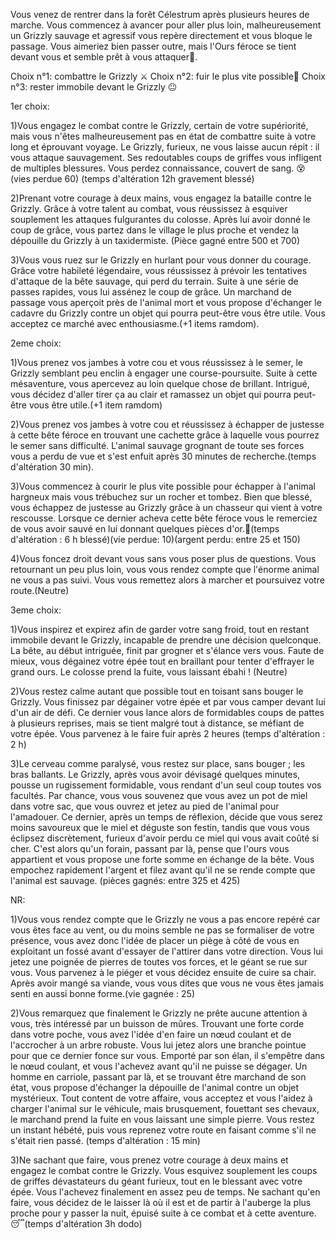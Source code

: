 Vous venez de rentrer dans la forêt Célestrum après plusieurs heures de marche. Vous commencez à avancer pour aller plus loin, malheureusement un Grizzly sauvage et agressif vous repère directement et vous bloque le passage. Vous aimeriez bien passer outre, mais l'Ours féroce se tient devant vous et semble prêt à vous attaquer🐻.

Choix n°1: combattre le Grizzly ⚔️
Choix n°2: fuir le plus vite possible🏃
Choix n°3: rester immobile devant le Grizzly 😐

1er choix:

1)Vous engagez le combat contre le Grizzly, certain de votre supériorité, mais vous n'êtes malheureusement pas en état de combattre suite à votre long et éprouvant voyage. Le Grizzly, furieux, ne vous laisse aucun répit : il vous attaque sauvagement. Ses redoutables coups de griffes vous infligent de multiples blessures. Vous perdez connaissance, couvert de sang. 😵 (vies perdue 60) (temps d'altération 12h gravement blessé)

2)Prenant votre courage à deux mains, vous engagez la bataille contre le Grizzly. Grâce à votre talent au combat, vous réussissez à esquiver souplement les attaques fulgurantes du colosse. Après lui avoir donné le coup de grâce, vous partez dans le village le plus proche et vendez la dépouille du Grizzly à un taxidermiste. (Pièce gagné entre 500 et 700)

3)Vous vous ruez sur le Grizzly en hurlant pour vous donner du courage. Grâce votre habileté légendaire, vous réussissez à prévoir les tentatives d'attaque de la bête sauvage, qui perd du terrain. Suite à une série de passes rapides, vous lui assénez le coup de grâce. Un marchand de passage vous aperçoit près de l'animal mort et vous propose d'échanger le cadavre du Grizzly contre un objet qui pourra peut-être vous être utile. Vous acceptez ce marché avec enthousiasme.(+1 items ramdom).

2eme choix:

1)Vous prenez vos jambes à votre cou et vous réussissez à le semer, le Grizzly semblant peu enclin à engager une course-poursuite. Suite à cette mésaventure, vous apercevez au loin quelque chose de brillant. Intrigué, vous décidez d'aller tirer ça au clair et ramassez un objet qui pourra peut-être vous être utile.(+1 item ramdom)

2)Vous prenez vos jambes à votre cou et réussissez à échapper de justesse à cette bête féroce en trouvant une cachette grâce à laquelle vous pourrez le semer sans difficulté. L'animal sauvage grognant de toute ses forces vous a perdu de vue et s'est enfuit après 30 minutes de recherche.(temps d'altération 30 min).

3)Vous commencez à courir le plus vite possible pour échapper à l'animal hargneux mais vous trébuchez sur un rocher et tombez. Bien que blessé, vous échappez de justesse au Grizzly grâce à un chasseur qui vient à votre rescousse. Lorsque ce dernier acheva cette bête féroce vous le remerciez de vous avoir sauvé en lui donnant quelques pièces d'or.🤕(temps d'altération : 6 h blessé)(vie perdue: 10)(argent perdu: entre 25 et 150)

4)Vous foncez droit devant vous sans vous poser plus de questions. Vous retournant un peu plus loin, vous vous rendez compte que l'énorme animal ne vous a pas suivi. Vous vous remettez alors à marcher et poursuivez votre route.(Neutre)

3eme choix:

1)Vous inspirez et expirez afin de garder votre sang froid, tout en restant immobile devant le Grizzly, incapable de prendre une décision quelconque. La bête, au début intriguée, finit par grogner et s'élance vers vous. Faute de mieux, vous dégainez votre épée tout en braillant pour tenter d'effrayer le grand ours. Le colosse prend la fuite, vous laissant ébahi ! (Neutre)

2)Vous restez calme autant que possible tout en toisant sans bouger le Grizzly. Vous finissez par dégainer votre épée et par vous camper devant lui d'un air de défi. Ce dernier vous lance alors de formidables coups de pattes à plusieurs reprises, mais se tient malgré tout à distance, se méfiant de votre épée. Vous parvenez à le faire fuir après 2 heures (temps d'altération : 2 h)

3)Le cerveau comme paralysé, vous restez sur place, sans bouger ; les bras ballants. Le Grizzly, après vous avoir dévisagé quelques minutes, pousse un rugissement formidable, vous rendant d'un seul coup toutes vos facultés. Par chance, vous vous souvenez que vous avez un pot de miel dans votre sac, que vous ouvrez et jetez au pied de l'animal pour l'amadouer. Ce dernier, après un temps de réflexion, décide que vous serez moins savoureux que le miel et déguste son festin, tandis que vous vous éclipsez discrètement, furieux d'avoir perdu ce miel qui vous avait coûté si cher. C'est alors qu'un forain, passant par là, pense que l'ours vous appartient et vous propose une forte somme en échange de la bête. Vous empochez rapidement l'argent et filez avant qu'il ne se rende compte que l'animal est sauvage. (pièces gagnés: entre 325 et 425)

NR:

1)Vous vous rendez compte que le Grizzly ne vous a pas encore repéré car vous êtes face au vent, ou du moins semble ne pas se formaliser de votre présence, vous avez donc l'idée de placer un piège à côté de vous en exploitant un fossé avant d'essayer de l'attirer dans votre direction. Vous lui jetez une poignée de pierres de toutes vos forces, et le géant se rue sur vous. Vous parvenez à le piéger et vous décidez ensuite de cuire sa chair. Après avoir mangé sa viande, vous vous dites que vous ne vous êtes jamais senti en aussi bonne forme.(vie gagnée : 25)

2)Vous remarquez que finalement le Grizzly ne prête aucune attention à vous, très intéressé par un buisson de mûres. Trouvant une forte corde dans votre poche, vous avez l'idée d'en faire un nœud coulant et de l'accrocher à un arbre robuste. Vous lui jetez alors une branche pointue pour que ce dernier fonce sur vous. Emporté par son élan, il s'empêtre dans le nœud coulant, et vous l'achevez avant qu'il ne puisse se dégager. Un homme en carriole, passant par là, et se trouvant être marchand de son état, vous propose d'échanger la dépouille de l'animal contre un objet mystérieux. Tout content de votre affaire, vous acceptez et vous l'aidez à charger l'animal sur le véhicule, mais brusquement, fouettant ses chevaux, le marchand prend la fuite en vous laissant une simple pierre. Vous restez un instant hébété, puis vous reprenez votre route en faisant comme s'il ne s'était rien passé. (temps d'altération : 15 min)

3)Ne sachant que faire, vous prenez votre courage à deux mains et engagez le combat contre le Grizzly. Vous esquivez souplement les coups de griffes dévastateurs du géant furieux, tout en le blessant avec votre épée. Vous l'achevez finalement en assez peu de temps. Ne sachant qu'en faire, vous décidez de le laisser là où il est et de partir à l'auberge la plus proche pour y passer la nuit, épuisé suite à ce combat et à cette aventure.😴(temps d'altération 3h dodo)
